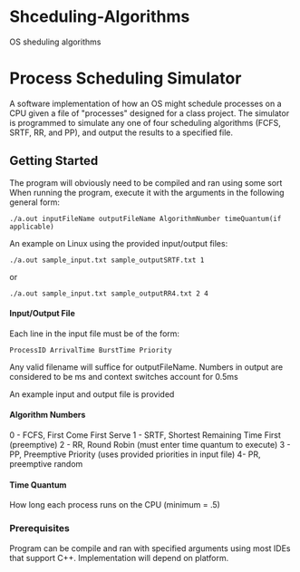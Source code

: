 # Shceduling-Algorithms
OS sheduling algorithms
# Process Scheduling Simulator
A software implementation of how an OS might schedule processes on a CPU given a file of "processes" designed for a class project. The simulator is programmed to simulate any one of four scheduling algorithms (FCFS, SRTF, RR, and PP), and output the results to a specified file.

## Getting Started

The program will obviously need to be compiled and ran using some sort 
When running the program, execute it with the arguments in the following general form:
```
./a.out inputFileName outputFileName AlgorithmNumber timeQuantum(if applicable)
```

An example on Linux using the provided input/output files:
```
./a.out sample_input.txt sample_outputSRTF.txt 1
```
or
```
./a.out sample_input.txt sample_outputRR4.txt 2 4
```

#### Input/Output File
Each line in the input file must be of the form:
```
ProcessID ArrivalTime BurstTime Priority
```
Any valid filename will suffice for outputFileName. Numbers in output are considered to be ms and context switches account for 0.5ms

An example input and output file is provided

#### Algorithm Numbers
0 - FCFS, First Come First Serve
1 - SRTF, Shortest Remaining Time First (preemptive)
2 - RR, Round Robin (must enter time quantum to execute)
3 - PP, Preemptive Priority (uses provided priorities in input file)
4-  PR, preemptive random 

#### Time Quantum
How long each process runs on the CPU (minimum = .5)

### Prerequisites

Program can be compile and ran with specified arguments using most IDEs that support C++. Implementation will depend on platform.


